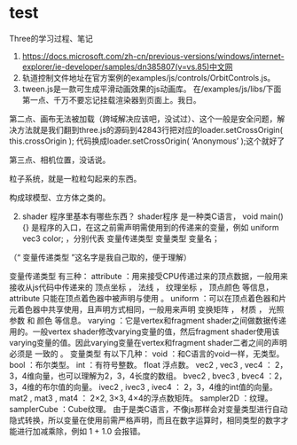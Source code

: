 # test
Three的学习过程、笔记
1. https://docs.microsoft.com/zh-cn/previous-versions/windows/internet-explorer/ie-developer/samples/dn385807(v=vs.85)中文网
2. 轨道控制文件地址在官方案例的examples/js/controls/OrbitControls.js。
3. tween.js是一款可生成平滑动画效果的js动画库。 在/examples/js/libs/下面
第一点、千万不要忘记挂载渲染器到页面上。我日。

第二点、画布无法被加载（跨域解决应该吧，没试过）、这个一般是安全问题，解决方法就是我们翻到three.js的源码到42843行把对应的loader.setCrossOrigin( this.crossOrigin ); 代码换成loader.setCrossOrigin( ‘Anonymous’ );这个就好了



第三点、相机位置，没话说。

粒子系统，就是一粒粒勾起来的东西。

构成球模型、立方体之类的。


2. shader 程序里基本有哪些东西？
shader程序 是一种类C语言， void main(){} 是程序的入口，在这之前需声明需使用到的传递来的变量，例如 uniform vec3 color; ，分别代表 变量传递类型 变量类型 变量名；

（“ 变量传递类型 ”这名字是我自己取的，便于理解）

变量传递类型 有三种：
attribute ：用来接受CPU传递过来的顶点数据，一般用来接收从js代码中传递来的 顶点坐标 ， 法线 ， 纹理坐标 ， 顶点颜色 等信息， attribute 只能在顶点着色器中被声明与使用 。
uniform ：可以在顶点着色器和片元着色器中共享使用，且声明方式相同，一般用来声明 变换矩阵 ， 材质 ， 光照参数 和 颜色 等信息。
varying ：它是vertex和fragment shader之间做数据传递用的。一般vertex shader修改varying变量的值，然后fragment shader使用该varying变量的值。因此varying变量在vertex和fragment shader二者之间的声明必须是 一致的 。
变量类型 有以下几种：
void ：和C语言的void一样，无类型。
bool ：布尔类型。
int ：有符号整数。
float 浮点数。
vec2 , vec3 , vec4 ： 2，3，4维向量，也可以理解为2，3，4长度的数组。
bvec2 , bvec3 , bvec4 ：2，3，4维的布尔值的向量。
ivec2 , ivec3 , ivec4 ： 2，3，4维的int值的向量。
mat2 , mat3 , mat4 ： 2×2, 3×3, 4×4的浮点数矩阵。
sampler2D ：纹理。
samplerCube ：Cube纹理。
由于是类C语言，不像js那样会对变量类型进行自动隐式转换，所以变量在使用前需严格声明，而且在数字运算时，相同类型的数字才能进行加减乘除，例如 1 + 1.0 会报错。
